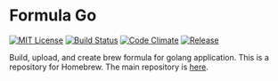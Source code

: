 Formula Go
============
[![MIT License](http://img.shields.io/badge/license-MIT-blue.svg?style=flat)](LICENSE)
[![Build Status](https://travis-ci.org/jkawamoto/fgo.svg?branch=master)](https://travis-ci.org/jkawamoto/fgo)
[![Code Climate](https://codeclimate.com/github/jkawamoto/fgo/badges/gpa.svg)](https://codeclimate.com/github/jkawamoto/fgo)
[![Release](https://img.shields.io/badge/release-0.3.0-brightgreen.svg)](https://github.com/jkawamoto/fgo/releases/tag/v0.3.0)

Build, upload, and create brew formula for golang application.
This is a repository for Homebrew.
The main repository is [here](https://github.com/jkawamoto/fgo).
